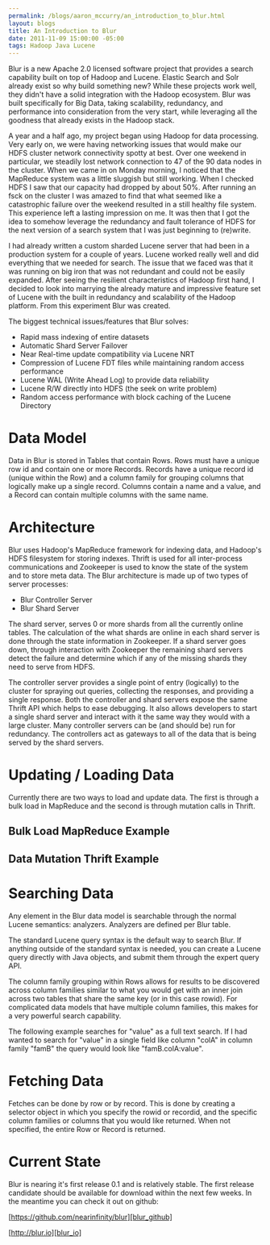 ```yaml
--- 
permalink: /blogs/aaron_mccurry/an_introduction_to_blur.html
layout: blogs
title: An Introduction to Blur
date: 2011-11-09 15:00:00 -05:00
tags: Hadoop Java Lucene
---
```

Blur is a new Apache 2.0 licensed software project that provides a search capability built on top of Hadoop and Lucene.  Elastic Search and Solr already exist so why build something new?  While these projects work well, they didn't have a solid integration with the Hadoop ecosystem.  Blur was built specifically for Big Data, taking scalability, redundancy, and performance into consideration from the very start, while leveraging all the goodness that already exists in the Hadoop stack.  

A year and a half ago, my project began using Hadoop for data processing.  Very early on, we were having networking issues that would make our HDFS cluster network connectivity spotty at best.  Over one weekend in particular, we steadily lost network connection to 47 of the 90 data nodes in the cluster.  When we came in on Monday morning, I noticed that the MapReduce system was a little sluggish but still working.  When I checked HDFS I saw that our capacity had dropped by about 50%.  After running an fsck on the cluster I was amazed to find that what seemed like a catastrophic failure over the weekend resulted in a still healthy file system.  This experience left a lasting impression on me.  It was then that I got the idea to somehow leverage the redundancy and fault tolerance of HDFS for the next version of a search system that I was just beginning to (re)write.  

I had already written a custom sharded Lucene server that had been in a production system for a couple of years.  Lucene worked really well and did everything that we needed for search.  The issue that we faced was that it  was running on big iron that was not redundant and could not be easily expanded.  After seeing the resilient characteristics of Hadoop first hand, I decided to look into marrying the already mature and impressive feature set of Lucene with the built in redundancy and scalability of the Hadoop platform.  From this experiment Blur was created.

The biggest technical issues/features that Blur solves:

* Rapid mass indexing of entire datasets
* Automatic Shard Server Failover
* Near Real-time update compatibility via Lucene NRT
* Compression of Lucene FDT files while maintaining random access performance
* Lucene WAL (Write Ahead Log) to provide data reliability
* Lucene R/W directly into HDFS (the seek on write problem)
* Random access performance with block caching of the Lucene Directory

Data Model
===========

Data in Blur is stored in Tables that contain Rows.  Rows must have a unique row id and contain one or more Records.  Records have a unique record id (unique within the Row) and a column family for grouping columns that logically make up a single record.  Columns contain a name and a value, and a Record can contain multiple columns with the same name.

<script src="https://gist.github.com/1349055.js?file=gistfile1.js"></script>

Architecture
===========

Blur uses Hadoop's MapReduce framework for indexing data, and Hadoop's HDFS filesystem for storing indexes.  Thrift is used for all inter-process communications and Zookeeper is used to know the state of the system and to store meta data.  The Blur architecture is made up of two types of server processes:

* Blur Controller Server
* Blur Shard Server

The shard server, serves 0 or more shards from all the currently online tables.  The calculation of the what shards are online in each shard server is done through the state information in Zookeeper.  If a shard server goes down, through interaction with Zookeeper the remaining shard servers detect the failure and determine which if any of the missing shards they need to serve from HDFS.  

The controller server provides a single point of entry (logically) to the cluster for spraying out queries, collecting the responses, and providing a single response.  Both the controller and shard servers expose the same Thrift API which helps to ease debugging.  It also allows developers to start a single shard server and interact with it the same way they would with a large cluster.  Many controller servers can be (and should be) run for redundancy. The controllers act as gateways to all of the data that is being served by the shard servers.

Updating / Loading Data
===========

Currently there are two ways to load and update data.  The first is through a bulk load in MapReduce and the second is through mutation calls in Thrift.

Bulk Load MapReduce Example
-----------------

<script src="https://gist.github.com/1348788.js?file=BlurMapReduce.java"></script>

Data Mutation Thrift Example
-----------------

<script src="https://gist.github.com/1348845.js?file=ThriftMutationExample.java"></script>

Searching Data
===========

Any element in the Blur data model is searchable through the normal Lucene semantics: analyzers. Analyzers are defined per Blur table.

The standard Lucene query syntax is the default way to search Blur.  If anything outside of the standard syntax is needed, you can create a Lucene query directly with Java objects, and submit them through the expert query API.

The column family grouping within Rows allows for results to be discovered across column families similar to what you would get with an inner join across two tables that share the same key (or in this case rowid).  For complicated data models that have multiple column families, this makes for a very powerful search capability.

The following example searches for "value" as a full text search.  If I had wanted to search for "value" in a single field like column "colA" in column family "famB" the query would look like "famB.colA:value".

<script src="https://gist.github.com/1348874.js?file=ThriftSearchExample.java"></script>

Fetching Data
===========

Fetches can be done by row or by record.  This is done by creating a selector object in which you specify the rowid or recordid, and the specific column families or columns that you would like returned.  When not specified, the entire Row or Record is returned.

<script src="https://gist.github.com/1348865.js?file=ThriftFetchExample.java"></script>

Current State
===========

Blur is nearing it's first release 0.1 and is relatively stable.  The first release candidate should be available for download within the next few weeks.  In the meantime you can check it out on github:

[https://github.com/nearinfinity/blur][blur_github]

[http://blur.io][blur_io]

[blur_github]: https://github.com/nearinfinity/blur
[blur_io]: http://blur.io
 
